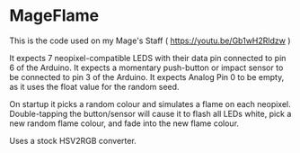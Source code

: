 # MageFlame

This is the code used on my Mage's Staff ( https://youtu.be/Gb1wH2Rldzw )

It expects 7 neopixel-compatible LEDS with their data pin connected to pin 6 of the Arduino.
It expects a momentary push-button or impact sensor to be connected to pin 3 of the Arduino.
It expects Analog Pin 0 to be empty, as it uses the float value for the random seed.

On startup it picks a random colour and simulates a flame on each neopixel.
Double-tapping the button/sensor will cause it to flash all LEDs white, pick a new random flame colour, and fade into the new flame colour.

Uses a stock HSV2RGB converter.
